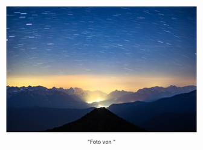 #

<div align=center style="text-align: center;">
<img width="700" src="./Media/marek-piwnicki-epdbc0xRjiI-unsplash.jpg"/>

"Foto von "

</div>
